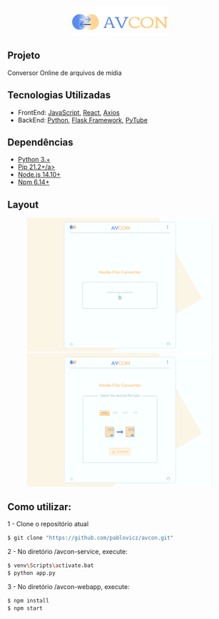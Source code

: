 <p align="center">
    <a href="https://baixatube.netlify.app/" target="_blank" rel="noopener noreferrer">
        <img src="https://raw.githubusercontent.com/pablovicz/avcon/main/_assets/logo.png" alt="avcon.com"/> 
    </a>
</p>


## Projeto
Conversor Online de arquivos de mídia


## Tecnologias Utilizadas
<ul>
    <li>FrontEnd: <a href="https://www.javascript.com/">JavaScript</a>, <a href="https://reactjs.org">React</a>, <a href="https://axios-http.com/docs/intro">Axios</a></li>
    <li>BackEnd: <a href="https://www.python.org/">Python</a>, <a href="https://flask.palletsprojects.com/en/2.0.x/">Flask Framework</a>, <a href="https://pytube.io/en/latest/"> PyTube</a></li>
</ul>

## Dependências
<ul>
    <li><a href="https://www.python.org/downloads/">Python 3.+</a></li>
    <li><a href="https://pip.pypa.io/en/stable/cli/pip_download/">Pip 21.2+/a></li>
    <li><a href="https://nodejs.org/pt-br/download/">Node.js 14.10+</a></li>
    <li><a href="https://www.npmjs.com/package/download">Npm 6.14+</a></li>
</ul>


## Layout
<p align="center"> 
    <img width"350" height="300" src="https://raw.githubusercontent.com/pablovicz/avcon/main/_assets/home-layout.PNG" />
    <img width"350" height="300" src="https://raw.githubusercontent.com/pablovicz/avcon/main/_assets/convert-layout.PNG" />
</p>



## Como utilizar:

<p>1 - Clone o repositório atual</p>

```bash
$ git clone "https://github.com/pablovicz/avcon.git"
```

<p>2 - No diretório /avcon-service, execute:</p>


```bash
$ venv\Scripts\activate.bat 
$ python app.py
```

<p>3 - No diretório /avcon-webapp, execute:</p>

```bash
$ npm install 
$ npm start 
```
